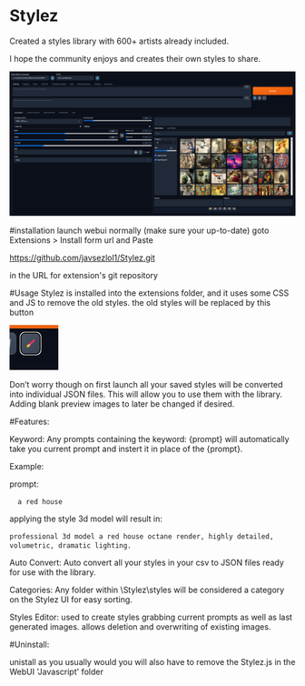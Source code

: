 # Stylez

Created a styles library with 600+ artists already included.

I hope the community enjoys and creates their own styles to share.

<img src="screenshots/Screenshot 2023-10-03 141019.png" alt="Alt text" title="Optional title">


#installation 
launch webui normally (make sure your up-to-date) goto Extensions > Install form url and Paste

https://github.com/javsezlol1/Stylez.git

in the URL for extension's git repository


#Usage
Stylez is installed into the extensions folder, and it uses some CSS and JS to remove the old styles.
the old styles will be replaced by this button

<img src="screenshots/Screenshot 2023-10-03 141150.png" alt="Alt text" title="Optional title">


Don’t worry though on first launch all your saved styles will be converted into individual JSON files.
This will allow you to use them with the library. Adding blank preview images to later be changed if desired.

#Features:

Keyword:
Any prompts containing the keyword: {prompt} will automatically take you current prompt and instert it in place of the {prompt}.

  Example:
  
  prompt:
      
      a red house
      
applying the style 3d model will result in: 

    professional 3d model a red house octane render, highly detailed, volumetric, dramatic lighting.

Auto Convert:
Auto convert all your styles in your csv to JSON files ready for use with the library.

Categories:
Any folder within \Stylez\styles will be considered a category on the Stylez UI for easy sorting.

Styles Editor:
used to create styles grabbing current prompts as well as last generated images.
allows deletion and overwriting of existing images.


#Uninstall:

unistall as you usually would you will also have to remove the Stylez.js in the WebUI 'Javascript' folder
